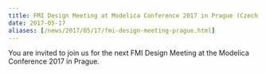 ```yaml
---
title: FMI Design Meeting at Modelica Conference 2017 in Prague (Czech Republic)
date: 2017-05-17
aliases: [/news/2017/05/17/fmi-design-meeting-prague.html]
---
```


You are invited to join us for the next FMI Design Meeting at the Modelica Conference 2017 in Prague.
